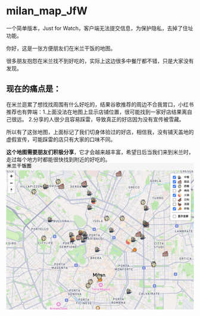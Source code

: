 # milan_map_JfW
  一个简单版本，Just for Watch，客户端无法提交信息，为保护隐私，去掉了住址功能。

  你好，这是一张方便朋友们在米兰干饭的地图。 
  
  很多朋友抱怨在米兰找不到好吃的，实际上这边很多中餐厅都不错，只是大家没有发现。
## 现在的痛点是：
  在米兰逛累了想找找周围有什么好吃的，结果谷歌推荐的周边不合我胃口，小红书推荐也有弊端：1.上面没法在地图上显示店铺位置，很可能找到一家好店结果离自己很远。 2.分享的人很少且容易踩雷，导致真正的好店因为没有宣传被雪藏。

  所以有了这张地图，上面标记了我们切身体验过的好店，相信我，没有铺天盖地的虚假宣传，可能踩雷的店只有大家的口味不同。  

  **这个地图需要朋友们积极分享**，它才会越来越丰富，希望日后当我们来到米兰时，走过每个地方时都能很快找到附近的好吃的。
![地图示例](https://raw.githubusercontent.com/Zhuolin-cyber/milan_map_JfW/main/static/exhibition.png)
